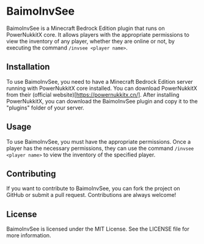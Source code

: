 # BaimoInvSee

BaimoInvSee is a Minecraft Bedrock Edition plugin that runs on PowerNukkitX core. It allows players with the appropriate permissions to view the inventory of any player, whether they are online or not, by executing the command `/invsee <player name>`.

## Installation

To use BaimoInvSee, you need to have a Minecraft Bedrock Edition server running with PowerNukkitX core installed. You can download PowerNukkitX from their (official website)[https://powernukkitx.cn/]. After installing PowerNukkitX, you can download the BaimoInvSee plugin and copy it to the "plugins" folder of your server.

## Usage

To use BaimoInvSee, you must have the appropriate permissions. Once a player has the necessary permissions, they can use the command `/invsee <player name>` to view the inventory of the specified player.

## Contributing

If you want to contribute to BaimoInvSee, you can fork the project on GitHub or submit a pull request. Contributions are always welcome!

## License

BaimoInvSee is licensed under the MIT License. See the LICENSE file for more information.



